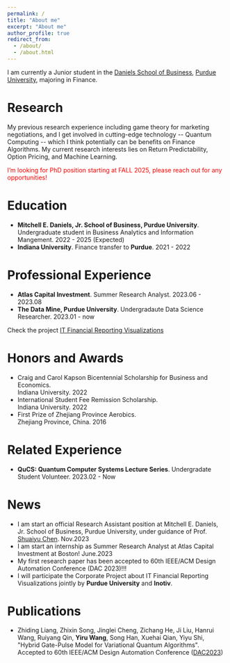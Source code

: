 ```yaml
---
permalink: /
title: "About me"
excerpt: "About me"
author_profile: true
redirect_from: 
  - /about/
  - /about.html
---
```

I am currently a Junior student in the [Daniels School of Business](https://business.purdue.edu/), [Purdue University](https://www.purdue.edu/?_ga=2.150530550.1905583263.1672936362-888941865.1649998921), majoring in Finance.

# Research
My previous research experience including game theory for marketing negotiations, and I get involved in cutting-edge technology -- Quantum Computing -- which I think potentially can be benefits on Finance Algorithms. My current research interests lies on Return Predictability, Option Pricing, and Machine Learning. 

<font color="red">I’m looking for PhD position starting at FALL 2025, please reach out for any opportunities!</font>

# Education

* **Mitchell E. Daniels, Jr. School of Business, Purdue University**. Undergraduate student in Business Analytics and Information Mangement. 2022 - 2025 (Expected)
* **Indiana University**. Finance transfer to **Purdue**. 2021 - 2022

# Professional Experience
* **Atlas Capital Investment**. Summer Research Analyst. 2023.06 - 2023.08
* **The Data Mine, Purdue University**. Undergradaute Data Science Researcher. 2023.01 - now

Check the project [IT Financial Reporting Visualizations](https://yiruwanghello.github.io/project/)
# Honors and Awards
* Craig and Carol Kapson Bicentennial Scholarship for Business and Economics. <br>Indiana University. 2022
* International Student Fee Remission Scholarship. <br>Indiana University. 2022
* First Prize of Zhejiang Province Aerobics. <br>Zhejiang Province, China. 2016

# Related Experience
* **QuCS: Quantum Computer Systems Lecture Series**. Undergradate Student Volunteer. 2023.02 - Now

# News

* I am start an official Research Assistant position at Mitchell E. Daniels, Jr. School of Business, Purdue University, under guidance of Prof. [Shuaiyu Chen](https://www.shuaiyuchen.com/).   Nov.2023
* I am start an internship as Summer Research Analyst at Atlas Capital Investment at Boston!    June.2023
* My first research paper has been accepted to 60th IEEE/ACM Design Automation Conference (DAC 2023)!!!
* I will participate the Corporate Project about IT Financial Reporting Visualizations jointly by **Purdue University** and **Inotiv**. 


# Publications
* Zhiding Liang, Zhixin Song, Jinglei Cheng, Zichang He, Ji Liu, Hanrui Wang, Ruiyang Qin, **Yiru Wang**, Song Han, Xuehai Qian, Yiyu Shi, "Hybrid Gate-Pulse Model for Variational Quantum Algorithms". Accepted to 60th IEEE/ACM Design Automation Conference ([DAC2023](https://arxiv.org/pdf/2212.00661.pdf))


